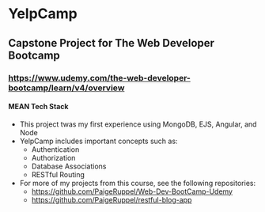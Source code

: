 # YelpCamp

## Capstone Project for The Web Developer Bootcamp
### https://www.udemy.com/the-web-developer-bootcamp/learn/v4/overview

#### MEAN Tech Stack
* This project twas my first experience using MongoDB, EJS, Angular, and Node
* YelpCamp includes important concepts such as:  
  * Authentication
  * Authorization
  * Database Associations
  * RESTful Routing 
* For more of my projects from this course, see the following repositories:  
  * https://github.com/PaigeRuppel/Web-Dev-BootCamp-Udemy
  * https://github.com/PaigeRuppel/restful-blog-app